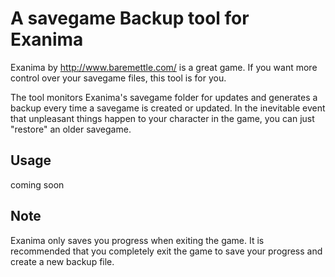 # A savegame Backup tool for Exanima

Exanima by http://www.baremettle.com/ is a great game. If you want more control over your savegame files, this tool is for you.

The tool monitors Exanima's savegame folder for updates and generates a backup every time a savegame is created or updated. In the inevitable event that unpleasant things happen to your character in the game, you can just "restore" an older savegame.

## Usage
coming soon

## Note
Exanima only saves you progress when exiting the game. It is recommended that you completely exit the game to save your progress and create a new backup file.

